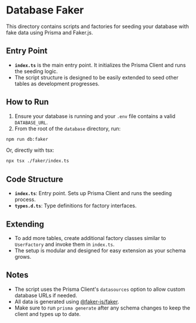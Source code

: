 # Database Faker

This directory contains scripts and factories for seeding your database with fake data using Prisma and Faker.js.

## Entry Point

- **`index.ts`** is the main entry point. It initializes the Prisma Client and runs the seeding logic.
- The script structure is designed to be easily extended to seed other tables as development progresses.

## How to Run

1. Ensure your database is running and your `.env` file contains a valid `DATABASE_URL`.
2. From the root of the `database` directory, run:

```bash
npm run db:faker
```

Or, directly with tsx:

```bash
npx tsx ./faker/index.ts
```

## Code Structure

- **`index.ts`**: Entry point. Sets up Prisma Client and runs the seeding process.
- **`types.d.ts`**: Type definitions for factory interfaces.

## Extending

- To add more tables, create additional factory classes similar to `UserFactory` and invoke them in `index.ts`.
- The setup is modular and designed for easy extension as your schema grows.

## Notes

- The script uses the Prisma Client's `datasources` option to allow custom database URLs if needed.
- All data is generated using [@faker-js/faker](https://github.com/faker-js/faker).
- Make sure to run `prisma generate` after any schema changes to keep the client and types up to date.
